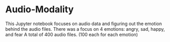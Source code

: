 # Audio-Modality
This Jupyter notebook focuses on audio data and figuring out the emotion behind the audio files. 
There was a focus on 4 emotions: angry, sad, happy, and fear
A total of 400 audio files. (100 each for each emotion)
